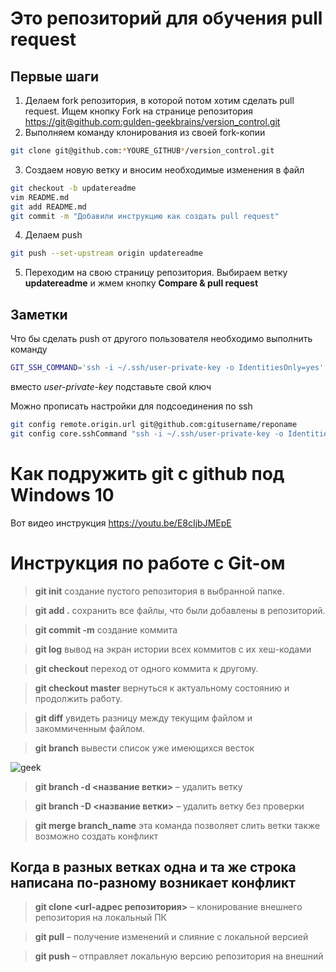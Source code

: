 ﻿# Это репозиторий для обучения pull request

## Первые шаги

1. Делаем fork репозитория, в которой потом хотим сделать pull request. Ищем кнопку Fork на странице репозитория <https://git@github.com:gulden-geekbrains/version_control.git>
2. Выполняем команду клонирования из своей fork-копии
```sh
git clone git@github.com:*YOURE_GITHUB*/version_control.git
```
3. Создаем новую ветку и вносим необходимые изменения в файл
```sh
git checkout -b updatereadme
vim README.md
git add README.md
git commit -m "Добавили инструкцию как создать pull request"
```
4. Делаем push  
```sh
git push --set-upstream origin updatereadme
```
5. Переходим на свою страницу репозитория. Выбираем ветку **updatereadme** и жмем кнопку **Compare & pull request**

## Заметки

Что бы сделать push от другого пользователя необходимо выполнить команду
```sh
GIT_SSH_COMMAND='ssh -i ~/.ssh/user-private-key -o IdentitiesOnly=yes' git push git@github.com:gulden-geekbrains/version_control.git
```

вместо *user-private-key* подставьте свой ключ

Можно прописать настройки для подсоединения по ssh
```sh
git config remote.origin.url git@github.com:gitusername/reponame
git config core.sshCommand "ssh -i ~/.ssh/user-private-key -o IdentitiesOnly=yes"
```
# Как подружить git с github под Windows 10

Вот видео инструкция https://youtu.be/E8cIjbJMEpE

# Инструкция по работе с Git-ом

> **git init** создание пустого репозитория в выбранной папке.

> **git add .** сохранить все файлы, что были добавлены в репозиторий.

> **git commit -m** создание коммита

> **git log**  вывод на экран истории всех коммитов с их хеш-кодами

> **git checkout** переход от одного коммита к другому.

> **git checkout master** вернуться к актуальному состоянию и продолжить работу.

> **git diff** увидеть разницу между текущим файлом и закоммиченным файлом.

> **git branch** вывести список уже имеющихся весток

![geek](/geek.jpeg)

> **git branch -d <название ветки>** – удалить ветку

> **git branch -D <название ветки>** – удалить ветку без проверки



> **git merge branch_name** эта команда позволяет слить ветки
также возможно создать конфликт

## Когда в разных ветках одна и та же строка написана по-разному возникает конфликт

> **git clone <url-адрес репозитория>** – клонирование внешнего репозитория на локальный ПК

> **git pull** – получение изменений и слияние с локальной версией

> **git push** – отправляет локальную версию репозитория на внешний






